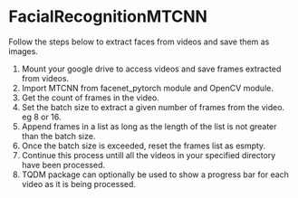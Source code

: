 # FacialRecognitionMTCNN
Follow the steps below to extract faces from videos and save them as images.

1. Mount your google drive to access videos and save frames extracted from videos.
2. Import MTCNN from facenet_pytorch module and OpenCV module.
3. Get the count of frames in the video.
4. Set the batch size to extract a given number of frames from the video. eg 8 or 16.
5. Append frames in a list as long as the length of the list is not greater than the batch size.
6. Once the batch size is exceeded, reset the frames list as esmpty.
7. Continue this process untill all the videos in your specified directory have been processed.
8. TQDM package can optionally be used to show a progress bar for each video as it is being processed.
